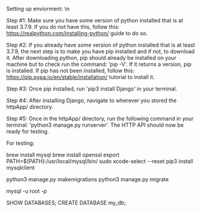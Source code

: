Setting up enviorment: \n

Step #1:
Make sure you have some version of python installed that is at least 3.7.9. If you do not have this, follow this: https://realpython.com/installing-python/ guide to do so.

Step #2:
If you already have some version of python installed that is at least 3.7.9, the next step is to make you have pip installed and if not, to download it. After downloading python, pip should already be installed on your machine but to check run the command: 'pip -V'. If it returns a version, pip is installed. If pip has not been installed, follow this: https://pip.pypa.io/en/stable/installation/ tutorial to install it.

Step #3:
Once pip installed, run 'pip3 install Django' in your terminal.

Step #4:
After installing Django, navigate to wherever you stored the httpApp/ directory.

Step #5:
Once in the httpApp/ directory, run the following command in your terminal: 'python3 manage.py runserver'. The HTTP API should now be ready for testing.

For testing:

brew install mysql
brew install openssl
export PATH=${PATH}:/usr/local/mysql/bin/
sudo xcode-select --reset
pip3 install mysqlclient

python3 manage.py makemigrations
python3 manage.py migrate

mysql -u root -p

SHOW DATABASES;
CREATE DATABASE my_db;

